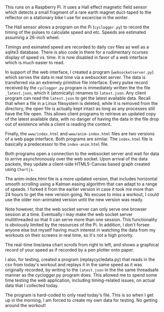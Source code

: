This runs on a Raspberry Pi. It uses a Hall effect magnetic field sensor which detects a small fragment of
a rare earth magnet duct-taped to the reflector on a stationary bike I use for excercise in the winter.  

The Hall sensor allows a program on the Pi (`cyclogger.py`) to record the timing of the pulses to calculate
speed and etc.  Speeds are estimated assuming a 26-inch wheel.

Timings and esimated speed are recorded to daily csv files as well as a sqlite3 database.
There is also code in there for a rudimentary ncurses display of speed vs. time. It is now disabled in favor
of a web interface which is much easier to read.

In support of the web interface, I created a program (`websocketserver.py`) which serves the data in real time via a websocket
server.  The data is transferred via an extremely primitive file interface.  Every pulse record received by
the `cyclogger.py` program is immediately written the the file `_latest.json`, which it (atomically) renames to
`latest.json`.  Any client program can read the `latest.json` to get the latest available data.  Recall that when
a file in a Linux filesystem is deleted, while it is removed from the directory, the open file is actually kept intact
as long as any processes still have the file open. This allows client programs to retrieve an updated copy of the
latest available data, with no danger of having the data in the file drop out of existence while a client is reading the content.

Finally, the `www/index.html` and `www/anim-index.html` files are two versions of a web page interface.
Both programs are similar. The `index.html` file is basically a predecessor to the `index-anim.html` file.  

Both programs open a connection to the websocket server and wait for data to arrive asynchronously over the
web socket. Upon arrival of the data packets, they update a client-side HTML5-Canvas based graph created using `Chartjs`.

The anim-index.html file is a more updated version, that includes horizontal smooth scrolling using a
Kalman easing algorithm that can adapt to a range of speeds.  I forked it from the earlier version in case it
took me more than 24 hours to get the new version going.  No excuse to miss a workout, I could use the older non-animated
version until the new version was ready.

Note however, that the web socket server can only serve one browser session at a time.  Eventually i may
make the web socket server multithreaded so that it can serve more than one session.  This functionality
is obviously limited by the resources of the Pi. In addition, I don't forsee anyone else but myself having 
much interest in watching the data from my workouts on their screens in real time, so it's not a high priority.

The real-time line/area chart scrolls from right to left, and shows a graphical record of your speed as if 
recorded by a pen plotter onto paper.

I also, for testing, created a program (replaycycledata.py) that reads in the csv from today's workout
and replays it in the same speed as it was originally recorded, by writing to the `latest.json` in the the same
threadsafe manner as the cyclogger.py program does.  This allowed me to spend some time testing the
web application, including timing-related issues, on actual data that I collected today.

The program is hard-coded to only read today's file.  This is so when I get up in the morning, I am
forced to create my own data for testing.  No getting around the workout!

